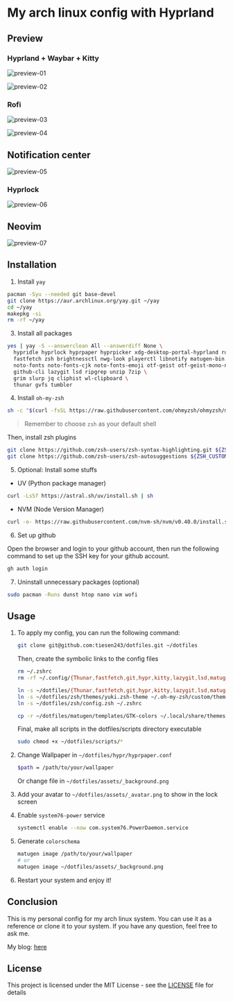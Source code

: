 # My arch linux config with Hyprland

## Preview

### Hyprland + Waybar + Kitty

![preview-01](./assets/preview-01.png)

![preview-02](./assets/preview-02.png)

### Rofi

![preview-03](./assets/preview-03.png)

![preview-04](./assets/preview-04.png)

## Notification center

![preview-05](./assets/preview-05.png)

### Hyprlock

![preview-06](./assets/preview-06.png)

## Neovim

![preview-07](./assets/preview-07.png)

## Installation

1. Install `yay`

```bash
pacman -Syu --needed git base-devel
git clone https://aur.archlinux.org/yay.git ~/yay
cd ~/yay
makepkg -si
rm -rf ~/yay
```

3. Install all packages

```bash
yes | yay -S --answerclean All --answerdiff None \
  hypridle hyprlock hyprpaper hyprpicker xdg-desktop-portal-hyprland rofi-wayland waybar ffmpeg \
  fastfetch zsh brightnessctl nwg-look playerctl libnotify matugen-bin swaync system76-power \
  noto-fonts noto-fonts-cjk noto-fonts-emoji otf-geist otf-geist-mono-nerd \
  github-cli lazygit lsd ripgrep unzip 7zip \
  grim slurp jq cliphist wl-clipboard \
  thunar gvfs tumbler
```

4. Install `oh-my-zsh`

```bash
sh -c "$(curl -fsSL https://raw.githubusercontent.com/ohmyzsh/ohmyzsh/master/tools/install.sh)"
```

> Remember to choose `zsh` as your default shell

Then, install zsh plugins

```bash
git clone https://github.com/zsh-users/zsh-syntax-highlighting.git ${ZSH_CUSTOM:-~/.oh-my-zsh/custom}/plugins/zsh-syntax-highlighting
git clone https://github.com/zsh-users/zsh-autosuggestions ${ZSH_CUSTOM:-~/.oh-my-zsh/custom}/plugins/zsh-autosuggestions
```

5. Optional: Install some stuffs

- UV (Python package manager)

```bash
curl -LsSf https://astral.sh/uv/install.sh | sh
```

- NVM (Node Version Manager)

```bash
curl -o- https://raw.githubusercontent.com/nvm-sh/nvm/v0.40.0/install.sh | bash
```

6. Set up github

Open the browser and login to your github account, then run the following command to set up the SSH key for your github account.

```bash
gh auth login
```

7. Uninstall unnecessary packages (optional)

```bash
sudo pacman -Runs dunst htop nano vim wofi
```

## Usage

1. To apply my config, you can run the following command:

   ```bash
   git clone git@github.com:tiesen243/dotfiles.git ~/dotfiles
   ```

   Then, create the symbolic links to the config files

   ```bash
   rm ~/.zshrc
   rm -rf ~/.config/{Thunar,fastfetch,git,hypr,kitty,lazygit,lsd,matugen,nvim,rofi,swaync,waybar}

   ln -s ~/dotfiles/{Thunar,fastfetch,git,hypr,kitty,lazygit,lsd,matugen,nvim,rofi,swaync,waybar} ~/.config
   ln -s ~/dotfiles/zsh/themes/yuki.zsh-theme ~/.oh-my-zsh/custom/themes
   ln -s ~/dotfiles/zsh/config.zsh ~/.zshrc

   cp -r ~/dotfiles/matugen/templates/GTK-colors ~/.local/share/themes/Matugen
   ```

   Final, make all scripts in the dotfiles/scripts directory executable

   ```bash
   sudo chmod +x ~/dotfiles/scripts/*
   ```

2. Change Wallpaper in `~/dotfiles/hypr/hyprpaper.conf`

   ```bash
   $path = /path/to/your/wallpaper
   ```

   Or change file in `~/dotfiles/assets/_background.png`

3. Add your avatar to `~/dotfiles/assets/_avatar.png` to show in the lock screen
4. Enable `system76-power` service

   ```bash
   systemctl enable --now com.system76.PowerDaemon.service
   ```

5. Generate `colorschema`

   ```bash
   matugen image /path/to/your/wallpaper
   # or
   matugen image ~/dotfiles/assets/_background.png
   ```

6. Restart your system and enjoy it!

## Conclusion

This is my personal config for my arch linux system. You can use it as a reference or clone it to your system. If you have any question, feel free to ask me.

My blog: [here](https://tiesen.id.vn/blogs/arch-linux-hyprland-setup/)

## License

This project is licensed under the MIT License - see the [LICENSE](LICENSE) file for details
